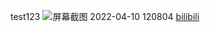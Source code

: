 test123
![屏幕截图 2022-04-10 120804](https://github.com/LOSRET/LOSRET.github.io/assets/79498359/29677492-9ac2-4798-8558-17a418b9aeaf)
[bilibili](https://www.bilibili.com/)